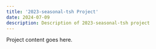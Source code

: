 ```yaml
---
title: '2023-seasonal-tsh Project'
date: 2024-07-09
description: Description of 2023-seasonal-tsh project
---
```


Project content goes here.
